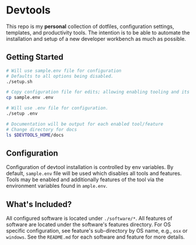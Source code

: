 # Devtools

This repo is my **personal** collection of dotfiles, configuration settings, templates, and productivity tools. The intention is to be able to automate the installation and setup of a new developer workbench as much as possible.

## Getting Started

```bash
# Will use sample.env file for configuration
# Defaults to all options being disabled.
./setup.sh

# Copy configuration file for edits; allowing enabling tooling and its features.
cp sample.env .env

# Will use .env file for configuration.
./setup .env

# Documentation will be output for each enabled tool/feature
# Change directory for docs
ls $DEVTOOLS_HOME/docs
```

## Configuration

Configuration of devtool installation is controlled by env variables. By default, `sample.env` file will be used which disables all tools and features. Tools may be enabled and additionally features of the tool via the environment variables found in `ample.env`.

## What's Included?

All configured software is located under `./software/*`. All features of software are located under the software's features directory. For OS specific configuration, see feature's sub-directory by OS name, e.g., `osx` or `windows`. See the `README.md` for each software and feature for more details.
